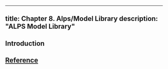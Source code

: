 
---
title: Chapter 8. Alps/Model Library
description: "ALPS Model Library"
---

## Introduction

## [Reference](reference)

